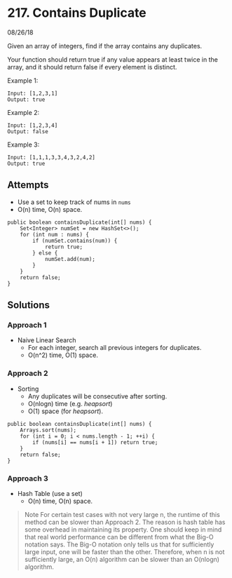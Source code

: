 # 217. Contains Duplicate
08/26/18

Given an array of integers, find if the array contains any duplicates.

Your function should return true if any value appears at least twice in the array, and it should return false if every element is distinct.

Example 1:
```
Input: [1,2,3,1]
Output: true
```
Example 2:
```
Input: [1,2,3,4]
Output: false
```
Example 3:
```
Input: [1,1,1,3,3,4,3,2,4,2]
Output: true
```

## Attempts
* Use a set to keep track of nums in ```nums```
* O(n) time, O(n) space.
```
public boolean containsDuplicate(int[] nums) {
    Set<Integer> numSet = new HashSet<>();
    for (int num : nums) {
        if (numSet.contains(num)) {
            return true;
        } else {
            numSet.add(num);
        }
    }
    return false;
}
```

## Solutions
### Approach 1
* Naive Linear Search
  - For each integer, search all previous integers for duplicates.
  - O(n^2) time, O(1) space.
### Approach 2
* Sorting
  - Any duplicates will be consecutive after sorting.
  - O(nlogn) time (e.g. *heapsort*)
  - O(1) space (for *heapsort*).
```
public boolean containsDuplicate(int[] nums) {
    Arrays.sort(nums);
    for (int i = 0; i < nums.length - 1; ++i) {
        if (nums[i] == nums[i + 1]) return true;
    }
    return false;
}
```
### Approach 3
* Hash Table (use a set)
  - O(n) time, O(n) space.

> Note
For certain test cases with not very large n, the runtime of this method can be slower than Approach 2. The reason is hash table has some overhead in maintaining its property. One should keep in mind that real world performance can be different from what the Big-O notation says. The Big-O notation only tells us that for sufficiently large input, one will be faster than the other. Therefore, when n is not sufficiently large, an O(n) algorithm can be slower than an O(nlogn) algorithm.
